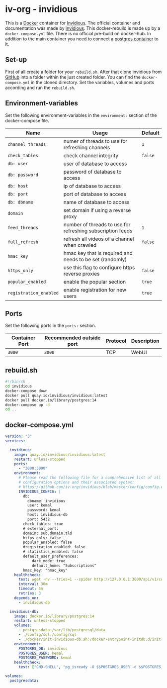 # iv-org - invidious

This is a [Docker](/wiki/docker.md) container for [Invidious](../invidious.md).
The official container and documentation was made by
[invidious](https://github.com/iv-org/invidious).
This docker-rebuild is made up by a `docker-compose.yml` file.
There is no official pre-build on docker-hub.
In addition to the main container you need to connect a
[postgres container](./postgres.md) to it.

## Set-up

First of all create a folder for your `rebuild.sh`.
After that clone invidious from
[GitHub](https://github.com/iv-org/invidious) into a folder within the
just created folder.
You can find the `docker-compose.yml` in the cloned directory.
Set the variables, volumes and ports according and run the `rebuild.sh`.

## Environment-variables

Set the following environment-variables in the `environment:` section of the
docker-compose file.

| Name                   | Usage                                                      | Default |
| ---------------------- | ---------------------------------------------------------- | ------- |
| `channel_threads`      | numer of threads to use for refreshing channels            | `1`     |
| `check_tables`         | check channel integrity                                    | `false` |
| `db: user`             | user of database to access                                 |         |
| `db: password`         | password of database to access                             |         |
| `db: host`             | ip of database to access                                   |         |
| `db: port`             | port of database to access                                 |         |
| `db: dbname`           | name of database to access                                 |         |
| `domain`               | set domain if using a reverse proxy                        |         |
| `feed_threads`         | number of threads to use for refreshing subscription feeds | `1`     |
| `full_refresh`         | refresh all videos of a channel when crawled               | `false` |
| `hmac_key`             | hmac key that is required and needs to be set (randomly)   |         |
| `https_only`           | use this flag to configure https reverse proxies           | `false` |
| `popular_enabled`      | enable the popular section                                 | `true`  |
| `registration_enabled` | enable registration for new users                          | `true`  |

## Ports

Set the following ports in the `ports:` section.

| Container Port | Recommended outside port | Protocol | Description |
| -------------- | ------------------------ | -------- | ----------- |
| `3000`         | `3000`                   | TCP      | WebUI       |

## rebuild.sh

```sh
#!/bin/sh
cd invidious
docker-compose down
docker pull quay.io/invidious/invidious:latest
docker pull docker.io/library/postgres:14
docker-compose up -d
cd ..
```

## docker-compose.yml

```yml
version: "3"
services:

  invidious:
    image: quay.io/invidious/invidious:latest
    restart: unless-stopped
    ports:
      - "3000:3000"
    environment:
      # Please read the following file for a comprehensive list of all available
      # configuration options and their associated syntax:
      # https://github.com/iv-org/invidious/blob/master/config/config.example.yml
      INVIDIOUS_CONFIG: |
        db:
          dbname: invidious
          user: kemal
          password: kemal
          host: invidious-db
          port: 5432
        check_tables: true
        # external_port:
        domain: sub.domain.tld
        https_only: false
        popular_enabled: false
        #registration_enabled: false
        # statistics_enabled: false
        default_user_preferences:
            dark_mode: true
            default_home: "Subscriptions"
        hmac_key: "hmac_key"
    healthcheck:
      test: wget -nv --tries=1 --spider http://127.0.0.1:3000/api/v1/comments/jNQXAC9IVRw || exit 1
      interval: 30m
      timeout: 5m
      retries: 3
    depends_on:
      - invidious-db

  invidious-db:
    image: docker.io/library/postgres:14
    restart: unless-stopped
    volumes:
      - postgresdata:/var/lib/postgresql/data
      - ./config/sql:/config/sql
      - ./docker/init-invidious-db.sh:/docker-entrypoint-initdb.d/init-invidious-db.sh
    environment:
      POSTGRES_DB: invidious
      POSTGRES_USER: kemal
      POSTGRES_PASSWORD: kemal
    healthcheck:
      test: ["CMD-SHELL", "pg_isready -U $$POSTGRES_USER -d $$POSTGRES_DB"]

volumes:
  postgresdata:
```

